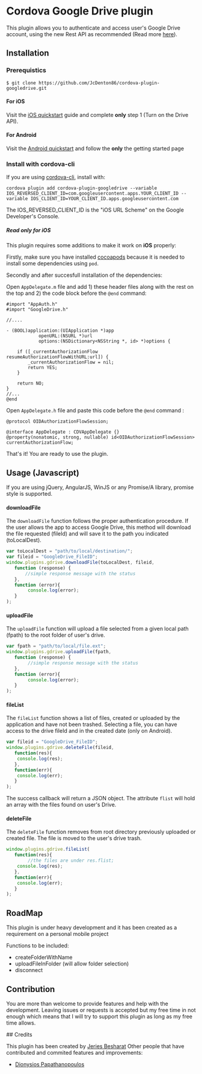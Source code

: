 # Cordova Google Drive plugin

This plugin allows you to authenticate and access user's Google Drive account, using the new Rest API as recommended (Read more [here](https://github.com/google/google-api-objectivec-client-for-rest)).

## Installation

### Prerequistics
``
$ git clone https://github.com/JcDenton86/cordova-plugin-googledrive.git
``

#### For iOS

Visit the [iOS quickstart](https://developers.google.com/drive/ios/quickstart) guide and complete __only__ step 1 (Turn on the Drive API).

#### For Android

Visit the [Android quickstart](https://developers.google.com/drive/android/get-started) and follow the __only__ the getting started page

### Install with cordova-cli

If you are using [cordova-cli](https://github.com/apache/cordova-cli), install
with:

    cordova plugin add cordova-plugin-googledrive --variable IOS_REVERSED_CLIENT_ID=com.googleusercontent.apps.YOUR_CLIENT_ID --variable IOS_CLIENT_ID=YOUR_CLIENT_ID.apps.googleusercontent.com
    
The IOS_REVERSED_CLIENT_ID is the "iOS URL Scheme" on the Google Developer's Console.

##### Read only for iOS

This plugin requires some additions to make it work on __iOS__ properly:

Firstly, make sure you have installed [cocoapods](https://cocoapods.org/) because it is needed to install some dependencies using `pod`. 

Secondly and after succesfull installation of the dependencies:

Open `AppDelegate.m` file and add 1) these header files along with the rest on the top and 2) the code block before the `@end` command:

```
#import "AppAuth.h"
#import "GoogleDrive.h"

//....

- (BOOL)application:(UIApplication *)app
            openURL:(NSURL *)url
            options:(NSDictionary<NSString *, id> *)options {
    
    if ([_currentAuthorizationFlow resumeAuthorizationFlowWithURL:url]) {
        _currentAuthorizationFlow = nil;
        return YES;
    }
    
    return NO;
}
//...
@end

```
Open `AppDelegate.h` file and paste this code before the `@end` command :
```
@protocol OIDAuthorizationFlowSession;

@interface AppDelegate : CDVAppDelegate {}
@property(nonatomic, strong, nullable) id<OIDAuthorizationFlowSession> currentAuthorizationFlow;

```

That's it! You are ready to use the plugin. 

## Usage (Javascript)

If you are using jQuery, AngularJS, WinJS or any Promise/A library, promise style is supported.

#### downloadFile

The `downloadFile` function follows the proper authentication procedure. If the user allows the app to access Google Drive, this method will download the file requested (fileId) and will save it to the path you indicated (toLocalDest).

```javascript
var toLocalDest = "path/to/local/destination/";
var fileid = "GoogleDrive_FileID";
window.plugins.gdrive.downloadFile(toLocalDest, fileid,
   function (response) {
       //simple response message with the status
   },
   function (error){
     	console.log(error);
   }
);
```

#### uploadFile

The `uploadFile` function will upload a file selected from a given local path (fpath) to the root folder of user's drive.

```javascript
var fpath = "path/to/local/file.ext";
window.plugins.gdrive.uploadFile(fpath,
   function (response) {
   		//simple response message with the status
   },
   function (error){
     	console.log(error);
   }
);
```

#### fileList

The `fileList` function shows a list of files, created or uploaded by the application and have not been trashed. Selecting a file, you can have access to the drive fileId and in the created date (only on Android).

```javascript
var fileid = "GoogleDrive_FileID";
window.plugins.gdrive.deleteFile(fileid,
   function(res){
	console.log(res);
   },
   function(err){
	console.log(err);
   }
);
```
The success callback will return a JSON object. The attribute `flist` will hold an array with the files found on user's Drive. 

#### deleteFile

The `deleteFile` function removes from root directory previously uploaded or created file. The file is moved to the user's drive trash.

```javascript
window.plugins.gdrive.fileList(
   function(res){
        //the files are under res.flist;
	console.log(res);
   },
   function(err){
	console.log(err);
   }
);
```

## RoadMap
This plugin is under heavy development and it has been created as a requirement on a personal mobile project

Functions to be included:

- createFolderWithName
- uploadFileInFolder (will allow folder selection)
- disconnect

## Contribution

You are more than welcome to provide features and help with the development.
Leaving issues or requests is accepted but my free time in not enough which means that I will try to support this plugin as long as my free time allows.  

## Credits

This plugin has been created by [Jeries Besharat](http://students.ceid.upatras.gr/~besarat)
Other people that have contributed and commited features and improvements:

* [Dionysios Papathanopoulos](https://se.linkedin.com/in/dionysios-papathanopoulos-1353a649)
